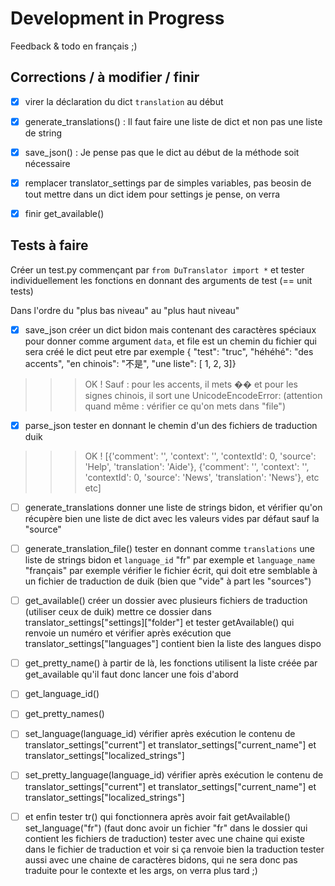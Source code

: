 # Development in Progress

Feedback & todo en français ;)

## Corrections / à modifier / finir

- [X] virer la déclaration du dict `translation` au début

- [X] generate_translations() :
    Il faut faire une liste de dict et non pas une liste de string

- [X] save_json() :
    Je pense pas que le dict au début de la méthode soit nécessaire

- [X] remplacer translator_settings par de simples variables, pas beosin de tout mettre dans un dict
    idem pour settings je pense, on verra

- [X] finir get_available()

## Tests à faire

Créer un test.py commençant par `from DuTranslator import *` et tester individuellement les fonctions en donnant des arguments de test (== unit tests)

Dans l'ordre du "plus bas niveau" au "plus haut niveau"

- [X] save_json
    créer un dict bidon mais contenant des caractères spéciaux pour donner comme argument `data`, et file est un chemin du fichier qui sera créé
    le dict peut etre par exemple { "test": "truc", "héhéhé": "des accents", "en chinois": "不是", "une liste": [ 1, 2, 3]}
>>> OK ! Sauf : pour les accents, il mets �� et pour les signes chinois, il sort une UnicodeEncodeError:
    (attention quand même : vérifier ce qu'on mets dans "file")

- [X] parse_json
    tester en donnant le chemin d'un des fichiers de traduction duik
>>> OK ! [{'comment': '', 'context': '', 'contextId': 0, 'source': 'Help', 'translation': 'Aide'}, {'comment': '', 'context': '', 'contextId': 0, 'source': 'News', 'translation': 'News'}, etc etc]


- [ ] generate_translations
    donner une liste de strings bidon, et vérifier qu'on récupère bien une liste de dict avec les valeurs vides par défaut sauf la "source"

- [ ] generate_translation_file()
    tester en donnant comme `translations` une liste de strings bidon
    et `language_id` "fr" par exemple
    et `language_name` "français" par exemple
    vérifier le fichier écrit, qui doit etre semblable à un fichier de traduction de duik (bien que "vide" à part les "sources")

- [ ] get_available()
    créer un dossier avec plusieurs fichiers de traduction (utiliser ceux de duik)
    mettre ce dossier dans translator_settings["settings]["folder"]
    et tester getAvailable() qui renvoie un numéro
    et vérifier après exécution que translator_settings["languages"] contient bien la liste des langues dispo

- [ ] get_pretty_name()
    à partir de là, les fonctions utilisent la liste créée par get_available qu'il faut donc lancer une fois d'abord

- [ ] get_language_id()

- [ ] get_pretty_names()

- [ ] set_language(language_id)
    vérifier après exécution le contenu de
    translator_settings["current"]
    et
    translator_settings["current_name"]
    et
    translator_settings["localized_strings"]

- [ ] set_pretty_language(language_id)
    vérifier après exécution le contenu de
    translator_settings["current"]
    et
    translator_settings["current_name"]
    et
    translator_settings["localized_strings"]

- [ ] et enfin tester tr() qui fonctionnera après avoir fait
    getAvailable()
    set_language("fr")
    (faut donc avoir un fichier "fr" dans le dossier qui contient les fichiers de traduction)
    tester avec une chaine qui existe dans le fichier de traduction et voir si ça renvoie bien la traduction
    tester aussi avec une chaine de caractères bidons, qui ne sera donc pas traduite
    pour le contexte et les args, on verra plus tard ;)
